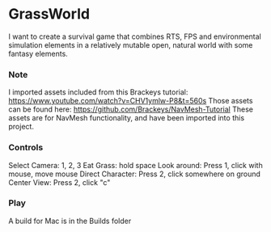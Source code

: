 # GrassWorld
I want to create a survival game that combines RTS, FPS and environmental simulation elements in a relatively mutable open, natural world with some fantasy elements.

### Note
I imported assets included from this Brackeys tutorial: https://www.youtube.com/watch?v=CHV1ymlw-P8&t=560s
Those assets can be found here: https://github.com/Brackeys/NavMesh-Tutorial
These assets are for NavMesh functionality, and have been imported into this project.

### Controls
Select Camera: 1, 2, 3
Eat Grass: hold space
Look around: Press 1, click with mouse, move mouse
Direct Character: Press 2, click somewhere on ground
Center View: Press 2, click "c"

### Play
A build for Mac is in the Builds folder
